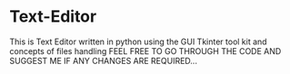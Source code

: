 # Text-Editor
This is Text Editor written in python using the GUI Tkinter tool kit and concepts of files handling
FEEL FREE TO GO THROUGH THE CODE AND SUGGEST ME IF ANY CHANGES ARE REQUIRED...

